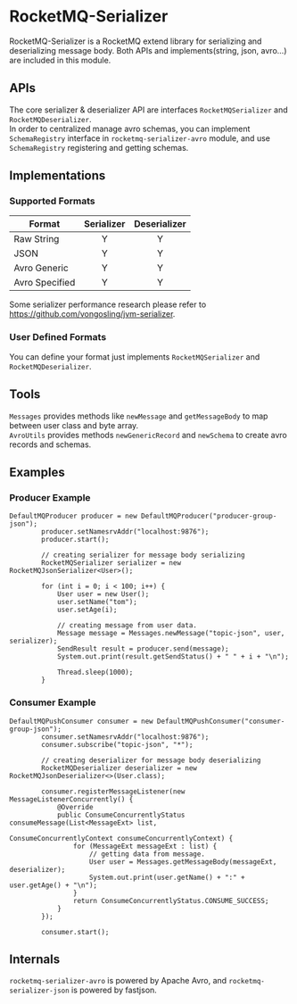 # RocketMQ-Serializer
RocketMQ-Serializer is a RocketMQ extend library for serializing and deserializing message body.
Both APIs and implements(string, json, avro...) are included in this module.

## APIs
The core serializer & deserializer API are interfaces `RocketMQSerializer` and `RocketMQDeserializer`.  
In order to centralized manage avro schemas, you can implement `SchemaRegistry` interface in `rocketmq-serializer-avro` module,
and use `SchemaRegistry` registering and getting schemas.

## Implementations
### Supported Formats

| Format        | Serializer           | Deserializer  |
| ------------- |:-------------:|:------:|
| Raw String      | Y | Y |
| JSON      | Y      |   Y |
| Avro Generic | Y      |    Y |
| Avro Specified | Y      |    Y |

Some serializer performance research please refer to https://github.com/vongosling/jvm-serializer.

### User Defined Formats
You can define your format just implements `RocketMQSerializer` and `RocketMQDeserializer`.

## Tools
`Messages` provides methods like `newMessage` and `getMessageBody` to map between user class and byte array.  
`AvroUtils` provides methods `newGenericRecord` and `newSchema` to create avro records and schemas.

## Examples
### Producer Example
```
DefaultMQProducer producer = new DefaultMQProducer("producer-group-json");
        producer.setNamesrvAddr("localhost:9876");
        producer.start();

        // creating serializer for message body serializing
        RocketMQSerializer serializer = new RocketMQJsonSerializer<User>();

        for (int i = 0; i < 100; i++) {
            User user = new User();
            user.setName("tom");
            user.setAge(i);

            // creating message from user data.
            Message message = Messages.newMessage("topic-json", user, serializer);
            SendResult result = producer.send(message);
            System.out.print(result.getSendStatus() + " " + i + "\n");

            Thread.sleep(1000);
        }
```

### Consumer Example
```
DefaultMQPushConsumer consumer = new DefaultMQPushConsumer("consumer-group-json");
        consumer.setNamesrvAddr("localhost:9876");
        consumer.subscribe("topic-json", "*");

        // creating deserializer for message body deserializing
        RocketMQDeserializer deserializer = new RocketMQJsonDeserializer<>(User.class);

        consumer.registerMessageListener(new MessageListenerConcurrently() {
            @Override
            public ConsumeConcurrentlyStatus consumeMessage(List<MessageExt> list,
                                                            ConsumeConcurrentlyContext consumeConcurrentlyContext) {
                for (MessageExt messageExt : list) {
                    // getting data from message.
                    User user = Messages.getMessageBody(messageExt, deserializer);
                    System.out.print(user.getName() + ":" + user.getAge() + "\n");
                }
                return ConsumeConcurrentlyStatus.CONSUME_SUCCESS;
            }
        });

        consumer.start();
```

## Internals
`rocketmq-serializer-avro` is powered by Apache Avro, and `rocketmq-serializer-json` is powered by fastjson.

